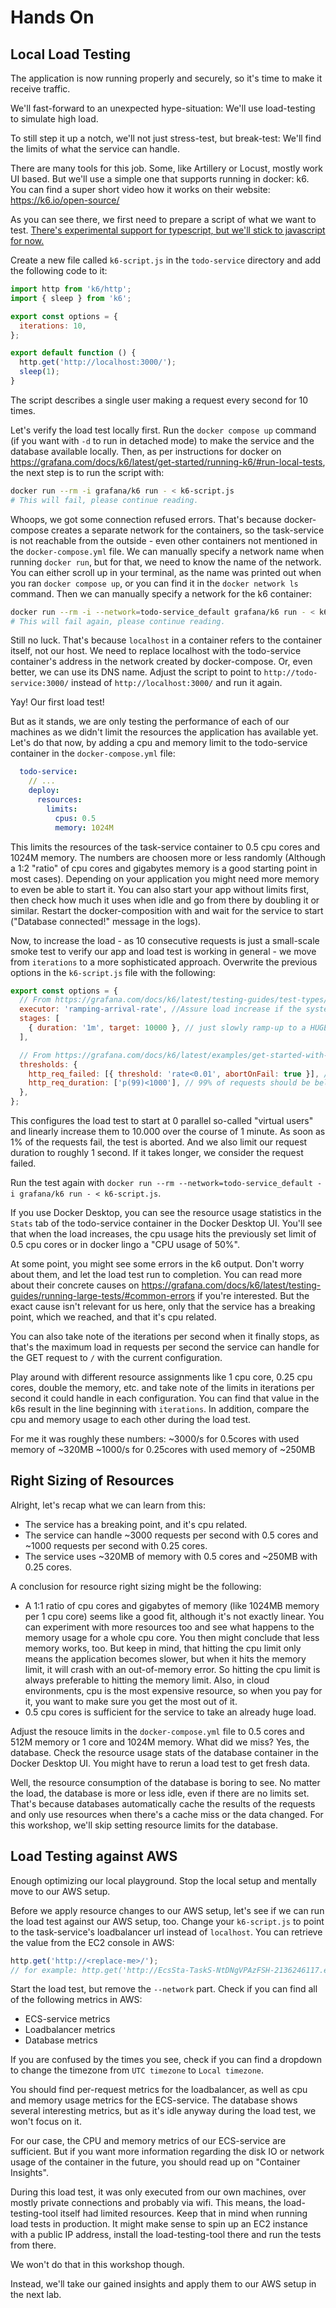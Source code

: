 # Hands On


## Local Load Testing

The application is now running properly and securely, so it's time to make it receive traffic.

We'll fast-forward to an unexpected hype-situation: We'll use load-testing to simulate high load.

To still step it up a notch, we'll not just stress-test, but break-test: We'll find the limits of what the service can handle.

There are many tools for this job. Some, like Artillery or Locust, mostly work UI based. But we'll use a simple one that supports running in docker: k6.
You can find a super short video how it works on their website: https://k6.io/open-source/

As you can see there, we first need to prepare a script of what we want to test.
[There's experimental support for typescript, but we'll stick to javascript for now.](https://grafana.com/docs/k6/latest/using-k6/javascript-typescript-compatibility-mode/#javascript-and-typescript-compatibility-mode)

Create a new file called `k6-script.js` in the `todo-service` directory and add the following code to it:
```javascript
import http from 'k6/http';
import { sleep } from 'k6';

export const options = {
  iterations: 10,
};

export default function () {
  http.get('http://localhost:3000/');
  sleep(1);
}
```

The script describes a single user making a request every second for 10 times.

Let's verify the load test locally first. Run the `docker compose up` command (if you want with `-d` to run in detached mode) to make the service and the database available locally.
Then, as per instructions for docker on https://grafana.com/docs/k6/latest/get-started/running-k6/#run-local-tests, the next step is to run the script with:
```sh
docker run --rm -i grafana/k6 run - < k6-script.js
# This will fail, please continue reading.
```

Whoops, we got some connection refused errors. That's because docker-compose creates a separate network for the containers, so the task-service is not reachable from the outside - even other containers not mentioned in the `docker-compose.yml` file.
We can manually specify a network name when running `docker run`, but for that, we need to know the name of the network.
You can either scroll up in your terminal, as the name was printed out when you ran `docker compose up`, or you can find it in the `docker network ls` command.
Then we can manually specify a network for the k6 container:
```sh
docker run --rm -i --network=todo-service_default grafana/k6 run - < k6-script.js
# This will fail again, please continue reading.
```

Still no luck. That's because `localhost` in a container refers to the container itself, not our host.
We need to replace localhost with the todo-service container's address in the network created by docker-compose. Or, even better, we can use its DNS name.
Adjust the script to point to `http://todo-service:3000/` instead of `http://localhost:3000/` and run it again.

Yay! Our first load test!

But as it stands, we are only testing the performance of each of our machines as we didn't limit the resources the application has available yet.
Let's do that now, by adding a cpu and memory limit to the todo-service container in the `docker-compose.yml` file:
```yaml
  todo-service:
    // ...
    deploy:
      resources:
        limits:
          cpus: 0.5
          memory: 1024M
```

This limits the resources of the task-service container to 0.5 cpu cores and 1024M memory.
The numbers are choosen more or less randomly (Although a 1:2 "ratio" of cpu cores and gigabytes memory is a good starting point in most cases). Depending on your application you might need more memory to even be able to start it.
You can also start your app without limits first, then check how much it uses when idle and go from there by doubling it or similar.
Restart the docker-composition with and wait for the service to start ("Database connected!" message in the logs).


Now, to increase the load - as 10 consecutive requests is just a small-scale smoke test to verify our app and load test is working in general - we move from `iterations` to a more sophisticated approach.
Overwrite the previous options in the `k6-script.js` file with the following:
```javascript
export const options = {
  // From https://grafana.com/docs/k6/latest/testing-guides/test-types/breakpoint-testing/#breakpoint-testing-in-k6
  executor: 'ramping-arrival-rate', //Assure load increase if the system slows
  stages: [
    { duration: '1m', target: 10000 }, // just slowly ramp-up to a HUGE load
  ],

  // From https://grafana.com/docs/k6/latest/examples/get-started-with-k6/test-for-performance/#ramp-up-until-threshold-fails
  thresholds: {
    http_req_failed: [{ threshold: 'rate<0.01', abortOnFail: true }], // http errors should be less than 1%, otherwise abort the test
    http_req_duration: ['p(99)<1000'], // 99% of requests should be below 1s
  },
};
```

This configures the load test to start at 0 parallel so-called "virtual users" and linearly increase them to 10.000 over the course of 1 minute.
As soon as 1% of the requests fail, the test is aborted.
And we also limit our request duration to roughly 1 second. If it takes longer, we consider the request failed.

Run the test again with `docker run --rm --network=todo-service_default -i grafana/k6 run - < k6-script.js`.

If you use Docker Desktop, you can see the resource usage statistics in the `Stats` tab of the todo-service container in the Docker Desktop UI.
You'll see that when the load increases, the cpu usage hits the previously set limit of 0.5 cpu cores or in docker lingo a "CPU usage of 50%".

At some point, you might see some errors in the k6 output. Don't worry about them, and let the load test run to completion. You can read more about their concrete causes on https://grafana.com/docs/k6/latest/testing-guides/running-large-tests/#common-errors if you're interested.
But the exact cause isn't relevant for us here, only that the service has a breaking point, which we reached, and that it's cpu related.

You can also take note of the iterations per second when it finally stops, as that's the maximum load in requests per second the service can handle for the GET request to `/` with the current configuration.

Play around with different resource assignments like 1 cpu core, 0.25 cpu cores, double the memory, etc. and take note of the limits in iterations per second it could handle in each configuration.
You can find that value in the k6s result in the line beginning with `iterations`.
In addition, compare the cpu and memory usage to each other during the load test.

For me it was roughly these numbers:
~3000/s for 0.5cores with used memory of ~320MB
~1000/s for 0.25cores with used memory of ~250MB


## Right Sizing of Resources

Alright, let's recap what we can learn from this:
- The service has a breaking point, and it's cpu related.
- The service can handle ~3000 requests per second with 0.5 cores and ~1000 requests per second with 0.25 cores.
- The service uses ~320MB of memory with 0.5 cores and ~250MB with 0.25 cores.

A conclusion for resource right sizing might be the following:
- A 1:1 ratio of cpu cores and gigabytes of memory (like 1024MB memory per 1 cpu core) seems like a good fit, although it's not exactly linear.
  You can experiment with more resources too and see what happens to the memory usage for a whole cpu core. You then might conclude that less memory works, too.
  But keep in mind, that hitting the cpu limit only means the application becomes slower, but when it hits the memory limit, it will crash with an out-of-memory error.
  So hitting the cpu limit is always preferable to hitting the memory limit.
  Also, in cloud environments, cpu is the most expensive resource, so when you pay for it, you want to make sure you get the most out of it.
- 0.5 cpu cores is sufficient for the service to take an already huge load.

Adjust the resouce limits in the `docker-compose.yml` file to 0.5 cores and 512M memory or 1 core and 1024M memory.
What did we miss? Yes, the database.
Check the resource usage stats of the database container in the Docker Desktop UI. You might have to rerun a load test to get fresh data.

Well, the resource consumption of the database is boring to see. No matter the load, the database is more or less idle, even if there are no limits set. That's because databases automatically cache the results of the requests and only use resources when there's a cache miss or the data changed.
For this workshop, we'll skip setting resource limits for the database.

## Load Testing against AWS

Enough optimizing our local playground. Stop the local setup and mentally move to our AWS setup.

Before we apply resource changes to our AWS setup, let's see if we can run the load test against our AWS setup, too.
Change your `k6-script.js` to point to the task-service's loadbalancer url instead of `localhost`.
You can retrieve the value from the EC2 console in AWS:
```javascript
http.get('http://<replace-me>/');
// for example: http.get('http://EcsSta-TaskS-NtDNgVPAzFSH-2136246117.eu-central-1.elb.amazonaws.com/');
```

Start the load test, but remove the `--network` part. Check if you can find all of the following metrics in AWS:
- ECS-service metrics
- Loadbalancer metrics
- Database metrics

If you are confused by the times you see, check if you can find a dropdown to change the timezone from `UTC timezone` to `Local timezone`.

You should find per-request metrics for the loadbalancer, as well as cpu and memory usage metrics for the ECS-service.
The database shows several interesting metrics, but as it's idle anyway during the load test, we won't focus on it.

For our case, the CPU and memory metrics of our ECS-service are sufficient. But if you want more information regarding the disk IO or network usage of the container in the future, you should read up on "Container Insights".

During this load test, it was only executed from our own machines, over mostly private connections and probably via wifi.
This means, the load-testing-tool itself had limited resources. Keep that in mind when running load tests in production.
It might make sense to spin up an EC2 instance with a public IP address, install the load-testing-tool there and run the tests from there.

We won't do that in this workshop though.

Instead, we'll take our gained insights and apply them to our AWS setup in the next lab.
